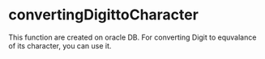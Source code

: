 # convertingDigittoCharacter
This function are created on oracle DB. For converting Digit to equvalance of its character, you can use it.
